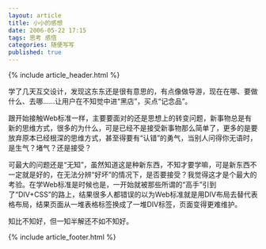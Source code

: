 ```yaml
---
layout: article
title: 小小的感想
date: 2006-05-22 17:15
tags: 思考 感悟
categories: 随便写写
published: true
---
```


{% include  article_header.html %}

学了几天互交设计，发现这东东还是很有意思的，有点像做导游，现在在哪、要做什么、去哪……让用户在不知觉中进“黑店”，买点“记念品”。

跟开始接触Web标准一样，主要要面对的还是思想上的转变问题，新事物总是有新的思维方式，很多的为什么，可是已经不是接受新事物那么简单了，更多的是要放弃原本已经根深的思维方式，甚至得要有“认错”的勇气，当别人问得你无语时，是生气？堵气？还是接受？

可最大的问题还是“无知”，虽然知道这是种新东西，不知才要学嘛，可是新东西不一定就是好的，在无法分辨“好坏”的情况下，是否要接受？我觉得这才是个最大的考验。在学Web标准是时候也是，一开始就被那些所谓的“高手”引到了“DIV+CSS”的路上，结果很多人都错误的以为Web标准就是用DIV布局去替代表格布局，结果页面从一堆表格标签换成了一堆DIV标签，页面变得更难维护。

知比不知好，但一知半解还不如不知好。

{% include  article_footer.html %}